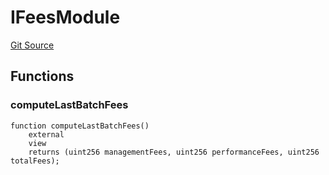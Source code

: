 # IFeesModule
[Git Source](https://github.com/VerisLabs/KAM/blob/dd71a4088db684fce979bc8cf7c38882ee6bb8a4/src/kStakingVault/base/BaseVaultModule.sol)


## Functions
### computeLastBatchFees


```solidity
function computeLastBatchFees()
    external
    view
    returns (uint256 managementFees, uint256 performanceFees, uint256 totalFees);
```

